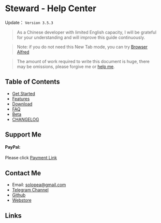 Steward - Help Center
=======

Update： `Version 3.5.3`

> As a Chinese developer with limited English capacity, I will be grateful for your understanding and will improve this guide continuously.

> Note: if you do not need this New Tab mode, you can try [Browser Alfred](https://chrome.google.com/webstore/detail/jglmompgeddkbcdamdknmebaimldkkbl)

> The amount of work required to write this document is huge, there may be omissions, please forgive me or [help me](https://github.com/Steward-launcher/steward-documents).

Table of Contents
---

- [Get Started](guide.md)
- [Features](features.md)
- [Download](download.md)
- [FAQ](FAQ.md)
- [Beta](Beta.md)
- [CHANGELOG](CHANGELOG.md)

Support Me
---
<div>
    <h4>PayPal:</h4> Please click <a href="https://paypal.me/tomasy/5" target="_blank">Payment Link</a>
</div>

## Contact Me
* Email: solopea@gmail.com
* [Telegram Channel](https://t.me/chromesteward)
* [Github](https://github.com/solobat/Steward/issues/new)
* [Webstore](https://chrome.google.com/webstore/detail/dnkhdiodfglfckibnfcjbgddcgjgkacd/support)

Links
---
